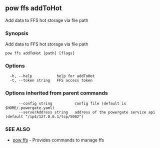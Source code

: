## pow ffs addToHot

Add data to FFS hot storage via file path

### Synopsis

Add data to FFS hot storage via file path

```
pow ffs addToHot [path] [flags]
```

### Options

```
  -h, --help           help for addToHot
  -t, --token string   FFS access token
```

### Options inherited from parent commands

```
      --config string          config file (default is $HOME/.powergate.yaml)
      --serverAddress string   address of the powergate service api (default "/ip4/127.0.0.1/tcp/5002")
```

### SEE ALSO

* [pow ffs](pow_ffs.md)	 - Provides commands to manage ffs

